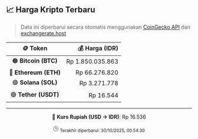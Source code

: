 

<!-- HARGA_KRIPTO -->
## 📈 Harga Kripto Terbaru

> Data ini diperbarui secara otomatis menggunakan [CoinGecko API](https://www.coingecko.com/) dan [exchangerate.host](https://exchangerate.host/)

<div align="center">

| 🪙 Token | 💰 Harga (IDR) |
|:------:|---------------:|
| 🟠 **Bitcoin (BTC)**   | Rp 1.850.035.863 |
| 🔵 **Ethereum (ETH)**  | Rp 66.276.820 |
| 🟣 **Solana (SOL)**    | Rp 3.271.778 |
| 🟢 **Tether (USDT)**   | Rp 16.544 |

---

💱 **Kurs Rupiah (USD → IDR)**: Rp 16.536

🕒 <sub>Terakhir diperbarui: 30/10/2025, 00.54.30</sub>

</div>
<!-- /HARGA_KRIPTO -->